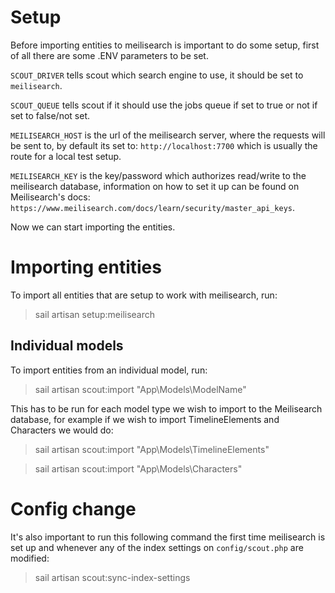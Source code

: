 # Setup

Before importing entities to meilisearch is important to do some setup, first of all there are some .ENV
parameters to be set.

`SCOUT_DRIVER` tells scout which search engine to use, it should be set to `meilisearch`.

`SCOUT_QUEUE` tells scout if it should use the jobs queue if set to true or not if set to false/not set.

`MEILISEARCH_HOST` is the url of the meilisearch server, where the requests will be sent to, by default its set to: `http://localhost:7700` which is usually the route for a local test setup.

`MEILISEARCH_KEY` is the key/password which authorizes read/write to the meilisearch database, information on how to set it up can be found on Meilisearch's docs: `https://www.meilisearch.com/docs/learn/security/master_api_keys`.

Now we can start importing the entities.  

# Importing entities

To import all entities that are setup to work with meilisearch, run:

> sail artisan setup:meilisearch

## Individual models

To import entities from an individual model, run:

> sail artisan scout:import "App\Models\ModelName"

This has to be run for each model type we wish to import to the Meilisearch database, for example if we wish to import TimelineElements and Characters we would do:

> sail artisan scout:import "App\Models\TimelineElements"

> sail artisan scout:import "App\Models\Characters"

# Config change

It's also important to run this following command the first time meilisearch is set up and whenever any of the index settings on `config/scout.php` are modified:

> sail artisan scout:sync-index-settings   



